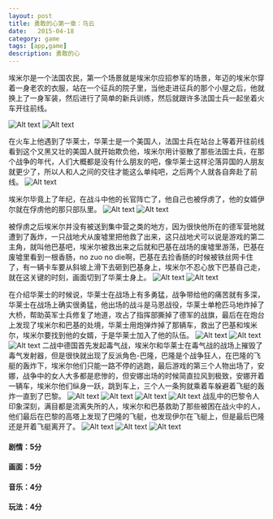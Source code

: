 ```yaml
---
layout: post
title: 勇敢的心第一章：乌云
date:   2015-04-18
category: game
tags: [app,game]
description: 勇敢的心
---
```


埃米尔是一个法国农民，第一个场景就是埃米尔应招参军的场景，年迈的埃米尔穿着一身老农的衣服，站在一个征兵的院子里，当他走进征兵的那个小屋之后，他就换上了一身军装，然后进行了简单的新兵训练，然后就跟许多法国士兵一起坐着火车开往前线。

![Alt text](http://obhvbhenx.bkt.clouddn.com//image/blog/valiantheartimg_0309.png)
![Alt text](http://obhvbhenx.bkt.clouddn.com//image/blog/valiantheartimg_0310.png)

在火车上他遇到了华莱士，华莱士是一个美国人，法国士兵在站台上等着开往前线看到这个又黑又壮的美国人就开始欺负他，埃米尔用计驱散了那些法国士兵，在那个战争的年代，人们大概都是没有什么朋友的吧，像华莱士这样沦落异国的人朋友就更少了，所以人和人之间的交往才能这么单纯吧，之后两个人就各自奔赴了前线。
![Alt text](http://obhvbhenx.bkt.clouddn.com//image/blog/valiantheartimg_0314.png)

埃米尔毕竟上了年纪，在战斗中他的长官阵亡了，他自己也被俘虏了，他的女婿伊尔就在俘虏他的那只部队里。
![Alt text](http://obhvbhenx.bkt.clouddn.com//image/blog/valiantheartimg_0317.png)
![Alt text](http://obhvbhenx.bkt.clouddn.com//image/blog/valiantheartimg_0324.png)

被俘虏之后埃米尔并没有被送到集中营之类的地方，因为很快他所在的德军营地就遭到了轰炸，一只战地犬从废墟里把他救了出来，这只战地犬可以说是游戏的第二主角，就叫他巴基吧，埃米尔被救出来之后就和巴基在战场的废墟里游荡，巴基在废墟里看到一根香肠，no zuo no die啊，巴基在去捡香肠的时候被铁丝网卡住了，有一辆卡车要从斜坡上滑下去砸到巴基身上，埃米尔不忍心放下巴基自己走，就在这关键的时刻，画面切到了华莱士身上。
![Alt text](http://obhvbhenx.bkt.clouddn.com//image/blog/valiantheartimg_0323.png)
![Alt text](http://obhvbhenx.bkt.clouddn.com//image/blog/valiantheartimg_0326.png)


在介绍华莱士的时候说，华莱士在战场上有多勇猛，战争带给他的痛苦就有多深，华莱士在战场上确实很勇猛，他出场的战斗是马恩战役，华莱士单枪匹马地炸掉了大桥，帮助英军士兵修复了地道，攻占了指挥部撕掉了德军的战旗，最后在在炮台上发现了埃米尔和巴基的处境，华莱士用炮弹炸掉了那辆车，救出了巴基和埃米尔，埃米尔要找到他的女婿，于是华莱士加入了他的队伍。
![Alt text](http://obhvbhenx.bkt.clouddn.com//image/blog/valiantheartimg_0320.png)
![Alt text](http://obhvbhenx.bkt.clouddn.com//image/blog/valiantheartimg_0322.png)
![Alt text](http://obhvbhenx.bkt.clouddn.com//image/blog/valiantheartimg_0334.png)
二战中德国首先发起毒气战，埃米尔和华莱士在毒气战的战场上摧毁了毒气发射器，但是很快就出现了反派角色-巴隆，巴隆是个战争狂人，在巴隆的飞艇的轰炸下，埃米尔他们只能一路不停的逃跑，最后游戏的第三个人物出场了，安娜，战争中的女人大多都是悲惨的，但安娜出场的时候简直拉风到极致，安娜开着一辆车，埃米尔他们纵身一跃，跳到车上，三个人一条狗就乘着车躲避着飞艇的轰炸一直到了巴黎。
![Alt text](http://obhvbhenx.bkt.clouddn.com//image/blog/valiantheartimg_0346.png)
![Alt text](http://obhvbhenx.bkt.clouddn.com//image/blog/valiantheartimg_0338.png)
![Alt text](http://obhvbhenx.bkt.clouddn.com//image/blog/valiantheartimg_0341.png)
![Alt text](http://obhvbhenx.bkt.clouddn.com//image/blog/valiantheartimg_0342.png)
战乱中的巴黎令人印象深刻，满目都是流离失所的人，埃米尔和巴基救助了那些被困在战火中的人，他们最后在巴黎的高塔上发现了巴隆的飞艇，也发现伊尔在飞艇上，但是最后巴隆还是开着飞艇离开了。
![Alt text](http://obhvbhenx.bkt.clouddn.com//image/blog/valiantheartimg_0349.png)
![Alt text](http://obhvbhenx.bkt.clouddn.com//image/blog/valiantheartimg_0351.png)
![Alt text](http://obhvbhenx.bkt.clouddn.com//image/blog/valiantheartimg_0357.png)




#### 剧情：5分

#### 画面：5分

#### 音乐：4分

#### 玩法：4分


